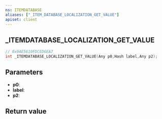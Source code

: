 ```yaml
---
ns: ITEMDATABASE
aliases: ["_ITEM_DATABASE_LOCALIZATION_GET_VALUE"]
apiset: client
---
```

## _ITEMDATABASE_LOCALIZATION_GET_VALUE

```c
// 0x9AE5610FDCED6EA7
int _ITEMDATABASE_LOCALIZATION_GET_VALUE(Any p0,Hash label,Any p2);
```


## Parameters
* **p0**:
* **label**:
* **p2**:

## Return value